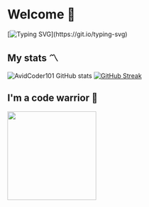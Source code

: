 # Welcome :wave:
[![Typing SVG](https://readme-typing-svg.herokuapp.com?font=Architects+Daughter&color=7AF79A&size=30&lines=Nice,+you+found+me...)](https://git.io/typing-svg)
## My stats :part_alternation_mark:
![AvidCoder101 GitHub stats](https://github-readme-stats.vercel.app/api?username=NooberCong&show_icons=true&theme=dark) 
[![GitHub Streak](https://github-readme-streak-stats.herokuapp.com/?user=NooberCong&theme=dark)](https://git.io/streak-stats) 
## I'm a code warrior :muscle:
<img src= "https://www.codewars.com/users/NooberCong/badges/micro" width= "200"/>
